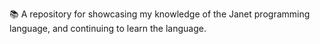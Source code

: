 📚️ A repository for showcasing my knowledge of the Janet programming language, and continuing to learn the language. 
